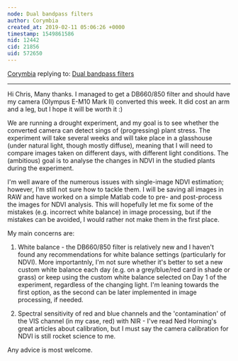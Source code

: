 ```yaml
---
node: Dual bandpass filters
author: Corymbia
created_at: 2019-02-11 05:06:26 +0000
timestamp: 1549861586
nid: 12442
cid: 21856
uid: 572650
---
```




[Corymbia](../profile/Corymbia) replying to: [Dual bandpass filters](../notes/cfastie/11-24-2015/dual-band-pass-filters)

----
 Hi Chris,
Many thanks. I managed to get a DB660/850 filter and should have my camera (Olympus E-M10 Mark II) converted this week. It did cost an arm and a leg, but I hope it will be worth it :)

We are running a drought experiment, and my goal is to see whether the converted camera can detect sings of (progressing) plant stress. The experiment will take several weeks and will take place in a glasshouse (under natural light, though mostly diffuse), meaning that I will need to compare images taken on different days, with different light conditions. The (ambitious) goal is to analyse the changes in NDVI in the studied plants during the experiment.

I'm well aware of the numerous issues with single-image NDVI estimation; however, I'm still not sure how to tackle them. I will be saving all images in RAW and have worked on a simple Matlab code to pre- and post-process the images for NDVI analysis. This will hopefully let me fix some of the mistakes (e.g. incorrect white balance) in image processing, but if the mistakes can be avoided, I would rather not make them in the first place.

My main concerns are:
1. White balance - the DB660/850 filter is relatively new and I haven't found any recommendations for white balance settings (particularly for NDVI). More importantnly, I'm not sure whether it's better to set a new custom white balance each day (e.g. on a grey/blue/red card in shade or grass) or keep using the custom white balance selected on Day 1 of the experiment, regardless of the changing light. I'm leaning towards the first option, as the second can be later implemented in image processing, if needed.

2. Spectral sensitivity of red and blue channels and the 'contamination' of the VIS channel (in my case, red) with NIR - I've read Ned Horning's great articles about calibration, but I must say the camera calibration for NDVI is still rocket science to me.

Any advice is most welcome.